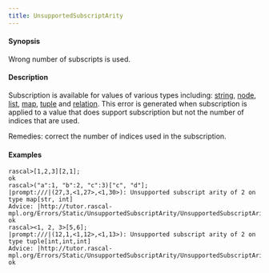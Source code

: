 ```yaml
---
title: UnsupportedSubscriptArity
---
```


#### Synopsis

Wrong number of subscripts is used. 

#### Description

Subscription is available for values of various types including: 
[string](../../Rascal/Expressions/Values/String/Subscription/), 
[node](../../Rascal/Expressions/Values/Node/Subscription/),
[list](../../Rascal/Expressions/Values/List/Subscription/), 
[map](../../Rascal/Expressions/Values/Map/Subscription/), 
[tuple](../../Rascal/Expressions/Values/Tuple/Subscription/) and 
[relation](../../Rascal/Expressions/Values/Relation/Subscription/).
This error is generated when subscription is applied to a value that does support subscription but not the number
of indices that are used.

Remedies: correct the number of indices used in the subscription.

#### Examples


```rascal-shell ,error
rascal>[1,2,3][2,1];
ok
rascal>("a":1, "b":2, "c":3)["c", "d"];
|prompt:///|(27,3,<1,27>,<1,30>): Unsupported subscript arity of 2 on type map[str, int]
Advice: |http://tutor.rascal-mpl.org/Errors/Static/UnsupportedSubscriptArity/UnsupportedSubscriptArity.html|
ok
rascal><1, 2, 3>[5,6];
|prompt:///|(12,1,<1,12>,<1,13>): Unsupported subscript arity of 2 on type tuple[int,int,int]
Advice: |http://tutor.rascal-mpl.org/Errors/Static/UnsupportedSubscriptArity/UnsupportedSubscriptArity.html|
ok
```



